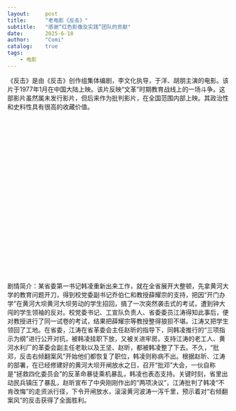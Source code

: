```yaml
---
layout:     post
title:      "老电影《反击》"
subtitle:   "感谢“红色影像及实践”团队的贡献"
date:       2025-6-18
author:     "Comi"
catalog:    true
tags:
    - 电影
---
```

<link rel="stylesheet" href="https://unpkg.com/artplayer/dist/artplayer.css">

《反击》是由《反击》创作组集体编剧，李文化执导，于洋、胡朋主演的电影。该片于1977年1月在中国大陆上映。该片反映“文革”时期教育战线上的一场斗争。这部影片虽然属未发行影片，但后来作为批判影片，在全国范围内部上映。其政治性和史料性具有很高的收藏价值。

<div id="artplayer-container" style="width: 640px; height: 360px; margin: 0 auto;"></div>
<script src="https://unpkg.com/artplayer/dist/artplayer.js"></script>
<script>
    document.addEventListener('DOMContentLoaded', function() {
        new Artplayer({
            container: document.getElementById('artplayer-container'),
            url: 'https://archive.org/download/20250618_20250618_1425/%E5%8F%8D%E5%87%BB%EF%BC%88%E8%83%B6%E7%89%87%E6%8B%B7%E8%B4%9D%EF%BC%89.mkv',
            autoplay: false,
            loop: false,
            controls: {
                fullscreen: true,
                playbackRate: true,
            },
        });
    });
</script>

剧情简介：某省委第一书记韩凌重新出来工作，就在全省展开大整顿，先拿黄河大学的教育问题开刀，得到校党委副书记乔伯仁和教授薛耀宗的支持，把因“开门办学”在黄河大坝黄河大坝劳动的学生招回，搞了一次突然袭击式的考试，遭到钟大闯的学生领袖的反对。校党委书记、工宣队负责人、省委委员江涛得知此事后，便对教授进行了同一试卷的考试，结果把薛耀宗等教授整得狼狈不堪。江涛又把学生领回了工地。在省委，江涛在省革委会主任赵昕的指导下，同韩凌推行的“三项指示为纲”进行公开对抗，被韩凌挂职下放，又被关进牢房。支持江涛的老工人、黄河水利厂的革委会副主任老耿以及王坚、赵昕，都被韩凌整了下去。不久，“批邓，反击右倾翻案风”开始他们都恢复了职位，韩凌则称病不出。根据赵昕、江涛的部署，在已经修建好的黄河大坝开闸放水之日，召开“批邓”大会，一伙自称是“拯救四化委员会”的反革命暴徒乘机暴乱，韩凌也表态支持。关键时刻，省里出动民兵镇压了暴乱，赵昕宣布了中央刚刚作出的“两项决议”，江涛批判了韩凌“不肯改悔”的走资派行径，下令开闸放水，滚滚黄河波涛一泻千里，预示着对“右倾翻案风”的反击获得了全面胜利。
